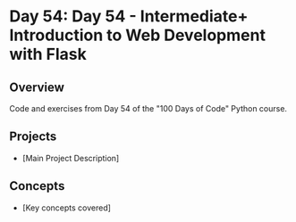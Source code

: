 # Day 54: Day 54 - Intermediate+ Introduction to Web Development with Flask

## Overview
Code and exercises from Day 54 of the "100 Days of Code" Python course.

## Projects
- [Main Project Description]

## Concepts
- [Key concepts covered]
